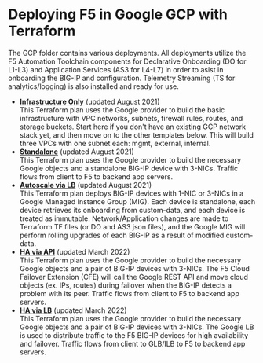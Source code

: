 # Deploying F5 in Google GCP with Terraform
The GCP folder contains various deployments. All deployments utilize the F5 Automation Toolchain components for Declarative Onboarding (DO for L1-L3) and Application Services (AS3 for L4-L7) in order to asist in onboarding the BIG-IP and configuration. Telemetry Streaming (TS for analytics/logging) is also installed and ready for use.

  - **[Infrastructure Only](Infrastructure-only)** (updated August 2021) <br> This Terraform plan uses the Google provider to build the basic infrastructure with VPC networks, subnets, firewall rules, routes, and storage buckets. Start here if you don't have an existing GCP network stack yet, and then move on to the other templates below. This will build three VPCs with one subnet each: mgmt, external, internal.
  - **[Standalone](Standalone)** (updated August 2021) <br> This Terraform plan uses the Google provider to build the necessary Google objects and a standalone BIG-IP device with 3-NICs. Traffic flows from client to F5 to backend app servers.
  - **[Autoscale via LB](Autoscale_via_lb)** (updated August 2021) <br> This Terraform plan deploys BIG-IP devices with 1-NIC or 3-NICs in a Google Managed Instance Group (MIG). Each device is standalone, each device retrieves its onboarding from custom-data, and each device is treated as immutable. Network/Application changes are made to Terraform TF files (or DO and AS3 json files), and the Google MIG will perform rolling upgrades of each BIG-IP as a result of modified custom-data.
  - **[HA via API](HA_via_api)** (updated March 2022) <br> This Terraform plan uses the Google provider to build the necessary Google objects and a pair of BIG-IP devices with 3-NICs. The F5 Cloud Failover Extension (CFE) will call the Google REST API and move cloud objects (ex. IPs, routes) during failover when the BIG-IP detects a problem with its peer. Traffic flows from client to F5 to backend app servers.
  - **[HA via LB](HA_via_lb)** (updated March 2022) <br> This Terraform plan uses the Google provider to build the necessary Google objects and a pair of BIG-IP devices with 3-NICs. The Google LB is used to distribute traffic to the F5 BIG-IP devices for high availability and failover. Traffic flows from client to GLB/ILB to F5 to backend app servers.
